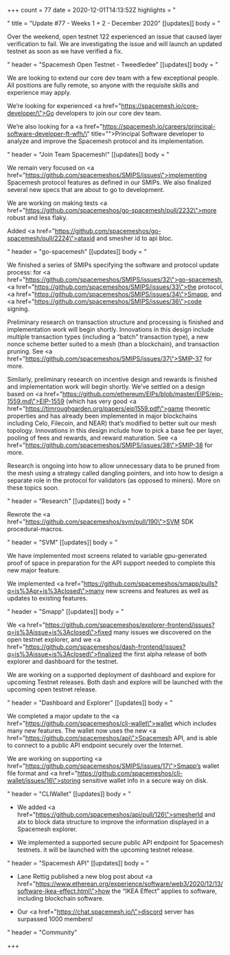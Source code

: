 +++
count = 77
date = 2020-12-01T14:13:52Z
highlights = "<p></p>"
title = "Update #77 - Weeks 1 + 2 - December 2020"
[[updates]]
body = "<p>Over the weekend, open testnet 122 experienced an issue that caused layer verification to fail. We are investigating the issue and will launch an updated testnet as soon as we have verified a fix.</p>"
header = "Spacemesh Open Testnet - Tweedledee"
[[updates]]
body = "<p>We are looking to extend our core dev team with a few exceptional people. All positions are fully remote, so anyone with the requisite skills and experience may apply.</p><p>We’re looking for experienced <a href=\"https://spacemesh.io/core-developer/\">Go developers</a> to join our core dev team.</p><p>We’re also looking for a <a href=\"https://spacemesh.io/careers/principal-software-developer-ft-wfh/\" title=\"\">Principal Software developer</a> to analyze and improve the Spacemesh protocol and its implementation.</p>"
header = "Join Team Spacemesh!"
[[updates]]
body = "<p>We remain very focused on <a href=\"https://github.com/spacemeshos/SMIPS/issues\">implementing Spacemesh protocol features</a> as defined in our SMIPs. We also finalized several new specs that are about to go to development.</p><p>We are working on making tests <a href=\"https://github.com/spacemeshos/go-spacemesh/pull/2232\">more robust and less flaky</a>.</p><p>Added <a href=\"https://github.com/spacemeshos/go-spacemesh/pull/2224\">ataxid and smesher id to api bloc</a>.</p>"
header = "go-spacemesh"
[[updates]]
body = "<p>We finished a series of SMIPs specifying the software and protocol update process: for <a href=\"https://github.com/spacemeshos/SMIPS/issues/32\">go-spacemesh</a>, <a href=\"https://github.com/spacemeshos/SMIPS/issues/33\">the protocol</a>, <a href=\"https://github.com/spacemeshos/SMIPS/issues/34\">Smapp</a>, and <a href=\"https://github.com/spacemeshos/SMIPS/issues/36\">code signing</a>.</p><p>Preliminary research on transaction structure and processing is finished and implementation work will begin shortly. Innovations in this design include multiple transaction types (including a “batch” transaction type), a new nonce scheme better suited to a mesh (than a blockchain), and transaction pruning. See <a href=\"https://github.com/spacemeshos/SMIPS/issues/37\">SMIP-37</a> for more.</p><p>Similarly, preliminary research on incentive design and rewards is finished and implementation work will begin shortly. We’ve settled on a design based on <a href=\"https://github.com/ethereum/EIPs/blob/master/EIPS/eip-1559.md\">EIP-1559</a> (which has very good <a href=\"https://timroughgarden.org/papers/eip1559.pdf\">game theoretic properties</a> and has already been implemented in major blockchains including Celo, Filecoin, and NEAR) that’s modified to better suit our mesh topology. Innovations in this design include how to pick a base fee per layer, pooling of fees and rewards, and reward maturation. See <a href=\"https://github.com/spacemeshos/SMIPS/issues/38\">SMIP-38</a> for more.</p><p>Research is ongoing into how to allow unnecessary data to be pruned from the mesh using a strategy called dangling pointers, and into how to design a separate role in the protocol for validators (as opposed to miners). More on these topics soon.</p>"
header = "Research"
[[updates]]
body = "<p>Rewrote the <a href=\"https://github.com/spacemeshos/svm/pull/190\">SVM SDK procedural-macros</a>.</p>"
header = "SVM"
[[updates]]
body = "<p>We have implemented most screens related to variable gpu-generated proof of space in preparation for the API support needed to complete this new major feature.</p><p>We implemented <a href=\"https://github.com/spacemeshos/smapp/pulls?q=is%3Apr+is%3Aclosed\">many new screens and features</a> as well as updates to existing features.</p>"
header = "Smapp"
[[updates]]
body = "<p>We <a href=\"https://github.com/spacemeshos/explorer-frontend/issues?q=is%3Aissue+is%3Aclosed\">fixed many issues</a> we discovered on the open testnet explorer, and we <a href=\"https://github.com/spacemeshos/dash-frontend/issues?q=is%3Aissue+is%3Aclosed\">finalized the first alpha release</a> of both explorer and dashboard for the testnet.</p><p>We are working on a supported deployment of dashboard and explore for upcoming Testnet releases. Both dash and explore will be launched with the upcoming open testnet release.</p>"
header = "Dashboard and Explorer"
[[updates]]
body = "<p>We completed a major update to the <a href=\"https://github.com/spacemeshos/cli-wallet\">wallet</a> which includes many new features. The wallet now uses the new <a href=\"https://github.com/spacemeshos/api\">Spacemesh API</a>, and is able to connect to a public API endpoint securely over the Internet.</p><p>We are working on supporting <a href=\"https://github.com/spacemeshos/SMIPS/issues/17\">Smapp’s wallet file format</a> and <a href=\"https://github.com/spacemeshos/cli-wallet/issues/16\">storing sensitive wallet info in a secure way on disk</a>.</p>"
header = "CLIWallet"
[[updates]]
body = "<ul><li><p>We added <a href=\"https://github.com/spacemeshos/api/pull/126\">smesherId and atx to block data structure</a> to improve the information displayed in a Spacemesh explorer.</p></li><li><p>We implemented a supported secure public API endpoint for Spacemesh testnets. it will be launched with the upcoming testnet release.</p></li></ul>"
header = "Spacemesh API"
[[updates]]
body = "<ul><li><p>Lane Rettig published a new blog post about <a href=\"https://www.etherean.org/experience/software/web3/2020/12/13/software-ikea-effect.html\">how the “IKEA Effect” applies to software</a>, including blockchain software.</p></li><li><p>Our <a href=\"https://chat.spacemesh.io/\">discord server</a> has surpassed 1000 members!</p></li></ul>"
header = "Community"

+++
